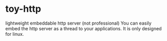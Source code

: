 # toy-http
lightweight embeddable http server (not professional)
You can easily embed the http server as a thread to your applications.
It is only designed for linux.
